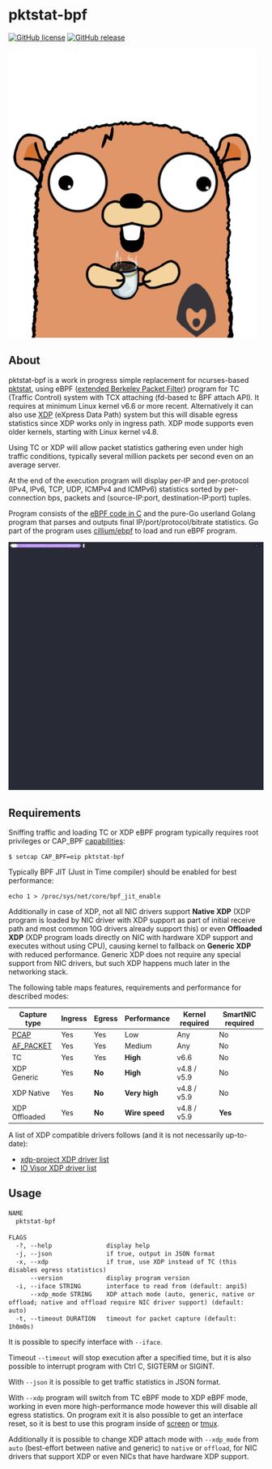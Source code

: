 # pktstat-bpf

[![GitHub license](https://img.shields.io/github/license/dkorunic/pktstat-bpf)](https://github.com/dkorunic/pktstat-bpf/blob/master/LICENSE)
[![GitHub release](https://img.shields.io/github/release/dkorunic/pktstat-bpf)](https://github.com/dkorunic/pktstat-bpf/releases/latest)

![](gopher.png)

## About

pktstat-bpf is a work in progress simple replacement for ncurses-based [pktstat](https://github.com/dleonard0/pktstat), using eBPF ([extended Berkeley Packet Filter](https://prototype-kernel.readthedocs.io/en/latest/bpf/)) program for TC (Traffic Control) system with TCX attaching (fd-based tc BPF attach API). It requires at minimum Linux kernel v6.6 or more recent. Alternatively it can also use [XDP](https://github.com/xdp-project/xdp-tutorial) (eXpress Data Path) system but this will disable egress statistics since XDP works only in ingress path. XDP mode supports even older kernels, starting with Linux kernel v4.8.

Using TC or XDP will allow packet statistics gathering even under high traffic conditions, typically several million packets per second even on an average server.

At the end of the execution program will display per-IP and per-protocol (IPv4, IPv6, TCP, UDP, ICMPv4 and ICMPv6) statistics sorted by per-connection bps, packets and (source-IP:port, destination-IP:port) tuples.

Program consists of the [eBPF code in C](counter.c) and the pure-Go userland Golang program that parses and outputs final IP/port/protocol/bitrate statistics. Go part of the program uses [cillium/ebpf](https://github.com/cilium/ebpf) to load and run eBPF program.

![Demo](demo.gif)

## Requirements

Sniffing traffic and loading TC or XDP eBPF program typically requires root privileges or CAP_BPF [capabilities](https://man7.org/linux/man-pages/man7/capabilities.7.html):

```shell
$ setcap CAP_BPF=eip pktstat-bpf
```

Typically BPF JIT (Just in Time compiler) should be enabled for best performance:

```shell
echo 1 > /proc/sys/net/core/bpf_jit_enable
```

Additionally in case of XDP, not all NIC drivers support **Native XDP** (XDP program is loaded by NIC driver with XDP support as part of initial receive path and most common 10G drivers already support this) or even **Offloaded XDP** (XDP program loads directly on NIC with hardware XDP support and executes without using CPU), causing kernel to fallback on **Generic XDP** with reduced performance. Generic XDP does not require any special support from NIC drivers, but such XDP happens much later in the networking stack.

The following table maps features, requirements and performance for described modes:

| Capture type                                     | Ingress | Egress | Performance    | Kernel required | SmartNIC required |
| ------------------------------------------------ | ------- | ------ | -------------- | --------------- | ----------------- |
| [PCAP](https://github.com/dkorunic/pktstat)      | Yes     | Yes    | Low            | Any             | No                |
| [AF_PACKET](https://github.com/dkorunic/pktstat) | Yes     | Yes    | Medium         | Any             | No                |
| TC                                               | Yes     | Yes    | **High**       | v6.6            | No                |
| XDP Generic                                      | Yes     | **No** | **High**       | v4.8 / v5.9     | No                |
| XDP Native                                       | Yes     | **No** | **Very high**  | v4.8 / v5.9     | No                |
| XDP Offloaded                                    | Yes     | **No** | **Wire speed** | v4.8 / v5.9     | **Yes**           |

A list of XDP compatible drivers follows (and it is not necessarily up-to-date):

- [xdp-project XDP driver list](https://github.com/xdp-project/xdp-project/blob/master/areas/drivers/README.org)
- [IO Visor XDP driver list](https://github.com/iovisor/bcc/blob/master/docs/kernel-versions.md#xdp)

## Usage

```shell
NAME
  pktstat-bpf

FLAGS
  -?, --help               display help
  -j, --json               if true, output in JSON format
  -x, --xdp                if true, use XDP instead of TC (this disables egress statistics)
      --version            display program version
  -i, --iface STRING       interface to read from (default: anpi5)
      --xdp_mode STRING    XDP attach mode (auto, generic, native or offload; native and offload require NIC driver support) (default: auto)
  -t, --timeout DURATION   timeout for packet capture (default: 1h0m0s)
```

It is possible to specify interface with `--iface`.

Timeout `--timeout` will stop execution after a specified time, but it is also possible to interrupt program with Ctrl C, SIGTERM or SIGINT.

With `--json` it is possible to get traffic statistics in JSON format.

With `--xdp` program will switch from TC eBPF mode to XDP eBPF mode, working in even more high-performance mode however this will disable all egress statistics. On program exit it is also possible to get an interface reset, so it is best to use this program inside of [screen](https://www.gnu.org/software/screen/) or [tmux](https://github.com/tmux/tmux).

Additionally it is possible to change XDP attach mode with `--xdp_mode` from `auto` (best-effort between native and generic) to `native` or `offload`, for NIC drivers that support XDP or even NICs that have hardware XDP support.
